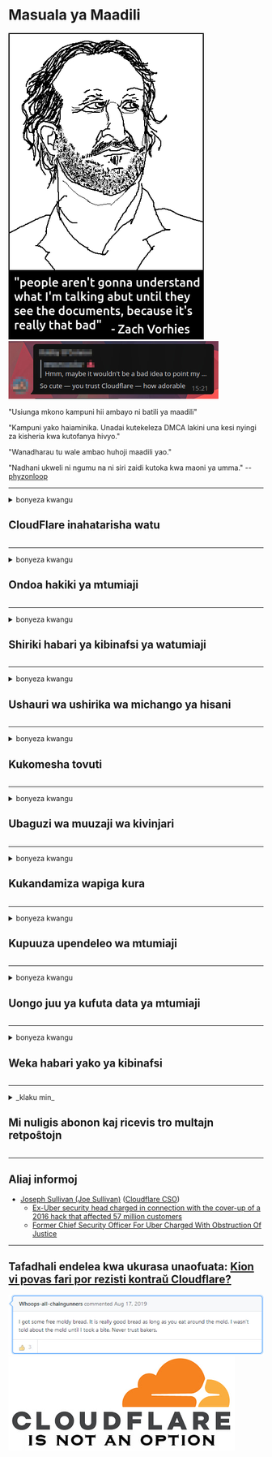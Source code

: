 # Masuala ya Maadili

![](../image/itsreallythatbad.jpg)
![](../image/telegram/c81238387627b4bfd3dcd60f56d41626.jpg)

"Usiunga mkono kampuni hii ambayo ni batili ya maadili"

"Kampuni yako haiaminika. Unadai kutekeleza DMCA lakini una kesi nyingi za kisheria kwa kutofanya hivyo."

"Wanadharau tu wale ambao huhoji maadili yao."

"Nadhani ukweli ni ngumu na ni siri zaidi kutoka kwa maoni ya umma."  -- [phyzonloop](https://twitter.com/phyzonloop)


---


<details>
<summary>bonyeza kwangu

## CloudFlare inahatarisha watu
</summary>


Cloudflare inatuma barua pepe za barua taka kwa watumizi wasio Cloudflare.

- Tuma tu barua pepe kwa wanachama ambao wameamua kuingia
- Mtumiaji anaposema "acha", basi acha kutuma barua pepe

Ni rahisi. Lakini Cloudflare hajali.
Cloudflare alisema kutumia huduma yao kunaweza kuwazuia spammers wote au washambuliaji.
Je! Tunawezaje kuzima Cloudflare bila kuamsha Cloudflare?


| 🖼 | 🖼 |
| --- | --- |
| ![](../image/cfspam01.jpg) | ![](../image/cfspam03.jpg) |
| ![](../image/cfspam02.jpg) | ![](../image/cfspambrittany.jpg)<br>![](../image/cfspamtwtr.jpg) |

</details>

---

<details>
<summary>bonyeza kwangu

## Ondoa hakiki ya mtumiaji
</summary>


Maoni hasi ya ukaguzi wa Cloudflare.
Ikiwa unachapisha maandishi ya anti-Cloudflare kwenye Twitter, una nafasi ya kupata jibu kutoka kwa mfanyikazi wa Cloudflare na ujumbe wa "Hapana, sio".
Ikiwa utachapisha hakiki mbaya kwenye wavuti yoyote ya ukaguzi, watajaribu kuipuuza.


| 🖼 | 🖼 |
| --- | --- |
| ![](../image/cfcenrev_01.jpg)<br>![](../image/cfcenrev_02.jpg) | ![](../image/cfcenrev_03.jpg) |

</details>

---

<details>
<summary>bonyeza kwangu

## Shiriki habari ya kibinafsi ya watumiaji
</summary>


Cloudflare ina shida kubwa ya udhalilishaji.
Cloudflare inashiriki habari za kibinafsi za wale ambao wanalalamika juu ya tovuti zilizopangishwa.
Wakati mwingine wanakuuliza upe kitambulisho chako cha kweli.
Ikiwa hutaki kunyanyaswa, kushambuliwa, kushonwa au kuuawa, ni bora ukae mbali na tovuti zilizohifadhiwa na Cloudfla.


| 🖼 | 🖼 |
| --- | --- |
| ![](../image/cfdox_what.jpg) | ![](../image/cfdox_swat.jpg) |
| ![](../image/cfdox_kill.jpg) | ![](../image/cfdox_threat.jpg) |
| ![](../image/cfdox_dox.jpg) | ![](../image/cfdox_ex1.jpg)<br>![](../image/cfdox_ex2.jpg) |

</details>

---

<details>
<summary>bonyeza kwangu

## Ushauri wa ushirika wa michango ya hisani
</summary>


CloudFlare inauliza michango ya hisani.
Inasikitisha kabisa kwamba shirika la Amerika litauliza misaada kando na mashirika isiyo ya faida ambayo yana sababu nzuri.
Ikiwa unapenda kuzuia watu au kupoteza wakati wa watu wengine, unaweza kutaka kuagiza pesa kwa wafanyikazi wa Cloudflare.


![](../image/cfdonate.jpg)

</details>

---

<details>
<summary>bonyeza kwangu

## Kukomesha tovuti
</summary>


Je! Utafanya nini ikiwa tovuti yako itaanguka ghafla?
Kuna taarifa kwamba Cloudflare inafuta usanidi wa mtumiaji au kuzuia huduma bila onyo lolote, kimya.
Tunashauri utafute mtoaji bora.

![](../image/cftmnt.jpg)

</details>

---

<details>
<summary>bonyeza kwangu

## Ubaguzi wa muuzaji wa kivinjari
</summary>


CloudFlare inapeana upendeleo kwa wale wanaotumia Firefox wakati wanapeana mateso mabaya kwa watumiaji wa wasio-Tor-Kivinjari juu ya Tor.
Watumiaji wa Tor ambao ambao wanakataa kutekeleza jalada lisilo la bure pia wanapata matibabu mabaya.
Ukosefu huu wa upatikanaji ni unyanyasaji wa kutokubalika kwa mtandao na utumiaji mbaya wa madaraka.

![](../image/browdifftbcx.gif)

- Kushoto: Kivinjari cha Tor, kulia: Chrome. Anwani hiyo hiyo ya IP.

![](../image/browserdiff.jpg)

- Kushoto: Jalascript ya Kivinjari Imewashwa, Kuki imewezeshwa
- Kulia: Javascript ya Google Imewashwa, Kichukiza Walemavu

![](../image/cfsiryoublocked.jpg)

- QuteBrowser (kivinjari kidogo) bila Tor (Clearnet IP)

| ***Kivinjari*** | ***Upataji matibabu*** |
| --- | --- |
| Tor Browser (Javascript imewezeshwa) | upatikanaji unaruhusiwa |
| Firefox (Javascript imewezeshwa) | upatikanaji umepotoshwa |
| Chromium (Javascript imewezeshwa) | upatikanaji umepotoshwa |
| Chromium or Firefox (Javascript imezimwa) | Ufikiaji umekataliwa |
| Chromium or Firefox (Cookie imezimwa) | Ufikiaji umekataliwa |
| QuteBrowser | Ufikiaji umekataliwa |
| lynx | Ufikiaji umekataliwa |
| w3m | Ufikiaji umekataliwa |
| wget | Ufikiaji umekataliwa |


Kwa nini usitumie kitufe cha Sauti kutatua changamoto rahisi?

Ndio, kuna kitufe cha sauti, lakini kila wakati haifanyi kazi zaidi ya Tor.
Utapata ujumbe huu utakapobonyeza:

```
Jaribu tena baadae
Kompyuta yako au mtandao unaweza kuwa unatuma maswali otomatiki.
Ili kulinda watumiaji wetu, hatuwezi kushughulikia ombi lako hivi sasa.
Kwa maelezo zaidi tembelea ukurasa wetu wa msaada
```

</details>

---

<details>
<summary>bonyeza kwangu

## Kukandamiza wapiga kura
</summary>


Wapiga kura katika majimbo ya Amerika wanajiandikisha kupiga kura kupitia tovuti ya katibu wa serikali katika jimbo la makazi yao.
Ofisi za katibu wa serikali zinazodhibitiwa na Republican zinahusika katika kukandamiza wapiga kura kwa kupitisha tovuti ya katibu wa serikali kupitia Cloudflare.
Unyanyasaji mbaya wa Cloudflare wa watumiaji wa Tor, msimamo wake wa MITM kama hatua kuu ya uchunguzi wa ulimwengu, na jukumu lake lenye kudhuru kwa jumla hufanya wafanya kura watarajiwa wasite kusajili.
Liberals haswa huwa zinajumuisha usiri.
Njia za usajili wa wapigakura zinakusanya habari nyeti juu ya upigaji kura wa kisiasa wa wapiga kura, anwani ya kibinafsi ya kibinafsi, nambari ya usalama wa kijamii, na tarehe ya kuzaliwa.
Mataifa mengi hufanya subset ya habari hiyo kupatikana hadharani, lakini Cloudflare huona habari hiyo yote wakati mtu anasajili kupiga kura.

Kumbuka kuwa usajili wa karatasi hauzuilii Cloudflare kwa sababu katibu wa wafanyikazi wa uingiaji wa data ya serikali atatumia wavuti ya Cloudflare kuingia data.

| 🖼 | 🖼 |
| --- | --- |
| ![](../image/cfvotm_01.jpg) | ![](../image/cfvotm_02.jpg) |

- Change.org ni tovuti maarufu ya kukusanya kura na kuchukua hatua.
“watu kila mahali wanaanza kampeni, kuhamasisha wafuasi, na kufanya kazi na watoa maamuzi kutoa suluhisho.”
Kwa bahati mbaya, watu wengi hawawezi kuona mabadiliko.org kabisa kutokana na kichujio cha fujo cha Cloudflare.
Wanazuiwa kusaini ombi, na hivyo kuwatenga kutoka kwa mchakato wa kidemokrasia.
Kutumia jukwaa lingine lisilo na wingu kama vile CloudPback kunasaidia kurekebisha shida.

| 🖼 | 🖼 |
| --- | --- |
| ![](../image/changeorgasn.jpg) | ![](../image/changeorgtor.jpg) |

- "Mradi wa Athene" wa Cloudflare "inatoa kiwango cha biashara cha bure kwa tovuti za uchaguzi za serikali za mitaa na za mitaa.
Walisema "watu wao wanaweza kupata habari za uchaguzi na usajili wa wapigakura" lakini huu ni uwongo kwa sababu watu wengi hawawezi kuvinjari tovuti kabisa.

</details>

---

<details>
<summary>bonyeza kwangu

## Kupuuza upendeleo wa mtumiaji
</summary>


Ikiwa utachagua kitu, unatarajia kwamba hautapokea barua pepe kuhusu hilo.
Cloudflare hupuuza upendeleo wa watumiaji na kushiriki data na mashirika ya mtu wa tatu bila idhini ya mteja.
Ikiwa unatumia mpango wao wa bure, wakati mwingine wanakutumia barua pepe wakikuuliza kununua usajili wa kila mwezi.

![](../image/cfviopl_tp.jpg)

</details>

---

<details>
<summary>bonyeza kwangu

## Uongo juu ya kufuta data ya mtumiaji
</summary>


Kulingana na blogi ya mteja wa zamani wa Cloudflare, Cloudflare iko uwongo juu ya kufuta akaunti.
Siku hizi, kampuni nyingi huhifadhi data yako baada ya kufunga au kuondoa akaunti yako.
Kampuni nyingi nzuri hutaja juu yake katika sera zao za faragha.
Cloudflare? Hapana.

```
2019-08-05 CloudFlare ilinitumia thibitisho kwamba wataondoa akaunti yangu.
2019-10-02 Nilipokea barua pepe kutoka CloudFlare "kwa sababu mimi ni mteja"
```

Cloudflare hakujua juu ya neno "ondoa".
Ikiwa imeondolewa kweli, kwa nini mteja huyu wa zamani alipata barua pepe?
Alisema pia kwamba sera ya faragha ya Cloudflare haitaja kuhusu hilo.

```
Sera yao mpya ya faragha haileti yoyote ya kutunza data kwa mwaka.
```

![](../image/cfviopl_notdel.jpg)

Unawezaje kuamini Cloudflare ikiwa sera zao za faragha ni LIE?

</details>

---

<details>
<summary>bonyeza kwangu

## Weka habari yako ya kibinafsi
</summary>


Kufuta akaunti ya Cloudflare ni kiwango ngumu.

```
Peana tikiti ya msaada ukitumia kitengo cha "Akaunti",
na uombe ufutaji wa akaunti kwenye mwili wa ujumbe.
Lazima usiwe na vikoa au kadi za mkopo zilizowekwa kwenye akaunti yako kabla ya kuomba kufutwa.
```

Utapokea barua pepe hii ya uthibitisho.

![](../image/cf_deleteandkeep.jpg)

"Tumeanza kuchakata ombi lako la kufuta" lakini "Tutaendelea kuhifadhi habari yako ya kibinafsi".

Je! Unaweza "kuamini" hii?

</details>

---

<details>
<summary>_klaku min_

## Mi nuligis abonon kaj ricevis tro multajn retpoŝtojn
</summary>


La uzanto nuligis sian 'Cloudflare stream' abonon kaj li ricevas retpoŝtajn memorigilojn ĉiutage por rememorigi lin pri nuligita abono.
Ne estas malaprobita butono. Kiel vi ĉesas ĉi tiun frenezon?

![](../image/barrageemailcancelsubscription.jpg)

Cloudflare diris al ĉi tiu uzanto kontakti subtenteamo kaj peti ĉiujn viajn enhavojn forigi.

- [t](https://web.archive.org/web/20210412165334/https://twitter.com/JohnHaldson/status/1381651569247088650)

</details>

---

## Aliaj informoj

- [Joseph Sullivan (Joe Sullivan)](../cloudflare_inc/cloudflare_members.md) ([Cloudflare CSO](https://twitter.com/eastdakota/status/1296522269313785862))
  - [Ex-Uber security head charged in connection with the cover-up of a 2016 hack that affected 57 million customers](https://www.businessinsider.com/uber-data-hack-security-head-joe-sullivan-charged-cover-up-2020-8)
  - [Former Chief Security Officer For Uber Charged With Obstruction Of Justice](https://www.justice.gov/usao-ndca/pr/former-chief-security-officer-uber-charged-obstruction-justice)


---

## Tafadhali endelea kwa ukurasa unaofuata:   [Kion vi povas fari por rezisti kontraŭ Cloudflare?](sw.action.md)

![](../image/freemoldybread.jpg)
![](../image/cfisnotanoption.jpg)
